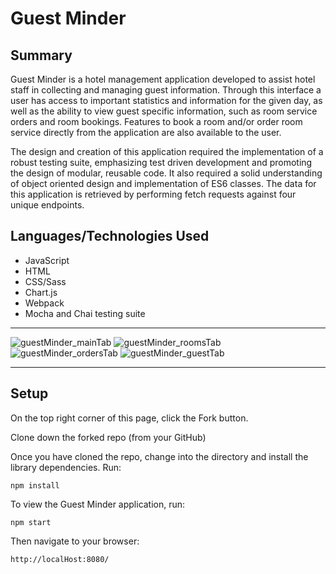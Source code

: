 # Guest Minder

## Summary
Guest Minder is a hotel management application developed to assist hotel staff in collecting and managing guest information. Through this interface a user has access to important statistics and information for the given day, as well as the ability to view guest specific information, such as room service orders and room bookings. Features to book a room and/or order room service directly from the application are also available to the user.

The design and creation of this application required the implementation of a robust testing suite, emphasizing test driven development and promoting the design of modular, reusable code. It also required a solid understanding of object oriented design and implementation of ES6 classes. The data for this application is retrieved by performing fetch requests against four unique endpoints.

## Languages/Technologies Used

- JavaScript
- HTML
- CSS/Sass
- Chart.js
- Webpack
- Mocha and Chai testing suite

----
![guestMinder_mainTab](https://user-images.githubusercontent.com/47042400/65112184-0dbb1200-d99c-11e9-9187-f126d0fa848d.png)
![guestMinder_roomsTab](https://user-images.githubusercontent.com/47042400/65112195-17447a00-d99c-11e9-9040-d42fa10c7bae.png)
![guestMinder_ordersTab](https://user-images.githubusercontent.com/47042400/65112182-0dbb1200-d99c-11e9-9a54-c34e3a297dd6.png)
![guestMinder_guestTab](https://user-images.githubusercontent.com/47042400/65112183-0dbb1200-d99c-11e9-8fb8-7b6b01201f99.png)

---

## Setup
On the top right corner of this page, click the Fork button.

Clone down the forked repo (from your GitHub)

Once you have cloned the repo, change into the directory and install the library dependencies. Run:

```
npm install
```

To view the Guest Minder application, run:

```
npm start
```

Then navigate to your browser:

```
http://localHost:8080/
```
